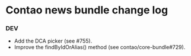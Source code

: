 # Contao news bundle change log

### DEV

 * Add the DCA picker (see #755).
 * Improve the findByIdOrAlias() method (see contao/core-bundle#729).
